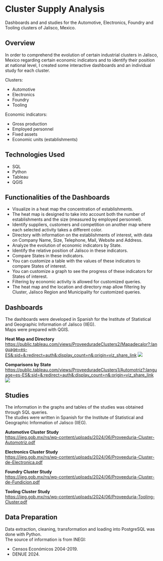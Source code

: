 # Cluster Supply Analysis
Dashboards and and studies for the Automotive, Electronics, Foundry and Tooling clusters of Jalisco, Mexico.


## Overview
In order to comprehend the evolution of certain industrial clusters in Jalisco, Mexico regarding certain economic indicators and to identify their position at national level, I created some interactive dashboards and an individual study for each cluster.

Clusters:
- Automotive
- Electronics
- Foundry
- Tooling

Economic indicators:
- Gross production
- Employed personnel
- Fixed assets
- Economic units (establishments)


## Technologies Used
- SQL
- Python
- Tableau
- QGIS


## Functionalities of the Dashboards
- Visualize in a heat map the concentration of establishments.
- The heat map is designed to take into account both the number of establishments and the size (measured by employed personnel).
- Identify suppliers, customers and competition on another map where each selected activity takes a different color.
- Directory with information on the establishments of interest, with data on Company Name, Size, Telephone, Mail, Website and Address.
- Analyze the evolution of economic indicators by State.
- Identify the relative position of Jalisco in these indicators.
- Compare States in these indicators.
- You can customize a table with the values of these indicators to compare States of interest.
- You can customize a graph to see the progress of these indicators for States of interest.
- Filtering by economic activity is allowed for customized queries.
- The heat map and the location and directory map allow filtering by Cluster, Jalisco Region and Municipality for customized queries.


## Dashboards
The dashboards were developed in Spanish for the Institute of Statistical and Geographic Information of Jalisco (IIEG).\
Maps were prepared with QGIS.

**Heat Map and Directory**\
https://public.tableau.com/views/ProveeduradeClusters2/Mapadecalor?:language=es-ES&:sid=&:redirect=auth&:display_count=n&:origin=viz_share_link
[<img src="https://github.com/user-attachments/assets/d93dbdc3-2823-4df5-b44e-3109e2a26cce">](https://public.tableau.com/views/ProveeduradeClusters2/Mapadecalor?:language=es-ES&:sid=&:redirect=auth&:display_count=n&:origin=viz_share_link)

**Comparisons by State**\
https://public.tableau.com/views/ProveeduradeClusters1/Automotriz?:language=es-ES&:sid=&:redirect=auth&:display_count=n&:origin=viz_share_link
[<img src="https://github.com/user-attachments/assets/099c65c1-3bb6-4051-8a8b-cbc02c7b3aad">](https://public.tableau.com/views/ProveeduradeClusters1/Automotriz?:language=es-ES&:sid=&:redirect=auth&:display_count=n&:origin=viz_share_link)


## Studies
The information in the graphs and tables of the studies was obtained through SQL queries.\
The studies were written in Spanish for the Institute of Statistical and Geographic Information of Jalisco (IIEG).

**Automotive Cluster Study**\
https://iieg.gob.mx/ns/wp-content/uploads/2024/06/Proveeduria-Cluster-Automotriz.pdf

**Electronics Cluster Study**\
https://iieg.gob.mx/ns/wp-content/uploads/2024/06/Proveeduria-Cluster-de-Electronica.pdf

**Foundry Cluster Study**\
https://iieg.gob.mx/ns/wp-content/uploads/2024/06/Proveeduria-Cluster-de-Fundicion.pdf

**Tooling Cluster Study**\
https://iieg.gob.mx/ns/wp-content/uploads/2024/06/Proveeduria-Tooling-Cluster.pdf


## Data Preparation
Data extraction, cleaning, transformation and loading into PostgreSQL was done with Python.\
The source of information is from INEGI:
- Censos Económicos 2004-2019.
- DENUE 2024.

